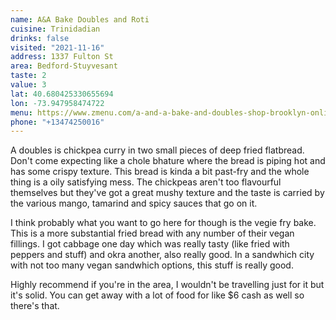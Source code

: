 ```yaml
---
name: A&A Bake Doubles and Roti
cuisine: Trinidadian
drinks: false
visited: "2021-11-16"
address: 1337 Fulton St
area: Bedford-Stuyvesant
taste: 2
value: 3
lat: 40.680425330655694
lon: -73.947958474722
menu: https://www.zmenu.com/a-and-a-bake-and-doubles-shop-brooklyn-online-menu/
phone: "+13474250016"
---
```


A doubles is chickpea curry in two small pieces of deep fried flatbread. Don't come expecting like a chole bhature where the bread is piping hot and has some crispy texture. This bread is kinda a bit past-fry and the whole thing is a oily satisfying mess. The chickpeas aren't too flavourful themselves but they've got a great mushy texture and the taste is carried by the various mango, tamarind and spicy sauces that go on it.

I think probably what you want to go here for though is the vegie fry bake. This is a more substantial fried bread with any number of their vegan fillings. I got cabbage one day which was really tasty (like fried with peppers and stuff) and okra another, also really good. In a sandwhich city with not too many vegan sandwhich options, this stuff is really good.

Highly recommend if you're in the area, I wouldn't be travelling just for it but it's solid. You can get away with a lot of food for like $6 cash as well so there's that.
